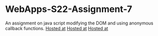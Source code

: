 # WebApps-S22-Assignment-7
An assignment on java script modifying the DOM and using anonymous callback functions.
[Hosted at](https://44-563-web-apps-s22.github.io/webapps-s22-assignment-7-NainaSahiri/hunt.html)
[Hosted at](https://44-563-web-apps-s22.github.io/webapps-s22-assignment-7-NainaSahiri/reaction.html)
[Hosted at](https://44-563-web-apps-s22.github.io/webapps-s22-assignment-7-NainaSahiri/queue.html)